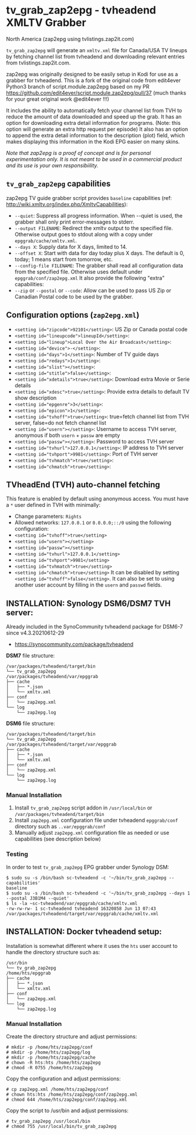 # tv_grab_zap2epg - tvheadend XMLTV Grabber
North America (zap2epg using tvlistings.zap2it.com)

`tv_grab_zap2epg` will generate an `xmltv.xml` file for Canada/USA TV lineups by fetching channel list from tvheadend and downloading relevant entries from tvlistings.zap2it.com.

zap2epg was originally designed to be easily setup in Kodi for use as a grabber for tvheadend.  This is a fork of the original code from edit4ever Python3 branch of script.module.zap2epg based on my PR https://github.com/edit4ever/script.module.zap2epg/pull/37 (much thanks for your great original work @edit4ever !!!)

It includes the ability to automatically fetch your channel list from TVH to reduce the amount of data downloaded and speed up the grab. It has an option for downloading extra detail information for programs. (Note: this option will generate an extra http request per episode) It also has an option to append the extra detail information to the description (plot) field, which makes displaying this information in the Kodi EPG easier on many skins.

_Note that zap2epg is a proof of concept and is for personal experimentation only. It is not meant to be used in a commercial product and its use is your own responsibiility._

## `tv_grab_zap2epg` capabilities
zap2epg TV guide grabber script provides `baseline` capabilities (ref: http://wiki.xmltv.org/index.php/XmltvCapabilities):
- `--quiet`: Suppress all progress information. When --quiet is used, the grabber shall only print error-messages to stderr.
- `--output FILENAME`: Redirect the xmltv output to the specified file. Otherwise output goes to stdout along with a copy under `epggrab/cache/xmltv.xml`.
- `--days X`: Supply data for X days, limited to 14.
- `--offset X`: Start with data for day today plus X days. The default is 0, today; 1 means start from tomorrow, etc.
- `--config-file FILENAME`: The grabber shall read all configuration data from the specified file.  Otherwise uses default under `epggrab/conf/zap2epg.xml`
It also provide the following "extra" capabilities:
- `--zip` or `--postal` or `--code`: Allow can be used to pass US Zip or Canadian Postal code to be used by the grabber.

## Configuration options (`zap2epg.xml`)
- `<setting id="zipcode">92101</setting>`: US Zip or Canada postal code
- `<setting id="lineupcode">lineupId</setting>`: 
- `<setting id="lineup">Local Over the Air Broadcast</setting>`: 
- `<setting id="device">-</setting>`: 
- `<setting id="days">1</setting>`: Number of TV guide days
- `<setting id="redays">1</setting>`: 
- `<setting id="slist"></setting>`: 
- `<setting id="stitle">false</setting>`: 
- `<setting id="xdetails">true</setting>`: Download extra Movie or Serie details
- `<setting id="xdesc">true</setting>`: Provide extra details to default TV show description
- `<setting id="epgenre">3</setting>`: 
- `<setting id="epicon">1</setting>`: 
- `<setting id="tvhoff">true</setting>`: true=fetch channel list from TVH server, false=do not fetch channel list
- `<setting id="usern"></setting>`: Username to access TVH server, anonymous if both `usern` + `passw` are empty
- `<setting id="passw"></setting>`: Password to access TVH server
- `<setting id="tvhurl">127.0.0.1</setting>`: IP address to TVH server
- `<setting id="tvhport">9981</setting>`: Port of TVH server
- `<setting id="tvhmatch">true</setting>`: 
- `<setting id="chmatch">true</setting>`: 

## TVheadEnd (TVH) auto-channel fetching
This feature is enabled by default using anonymous access.  You must have a `*` user defined in TVH with minimally:
* Change parameters: `Rights`
* Allowed networks: `127.0.0.1` or `0.0.0.0;::/0`
 using the following configuration:
* `<setting id="tvhoff">true</setting>`
* `<setting id="usern"></setting>`
* `<setting id="passw"></setting>`
* `<setting id="tvhurl">127.0.0.1</setting>`
* `<setting id="tvhport">9981</setting>`
* `<setting id="tvhmatch">true</setting>`
* `<setting id="chmatch">true</setting>`
It can be disabled by setting `<setting id="tvhoff">false</setting>`.  It can also be set to using another user account by filling in the `usern` and `passwd` fields.

## INSTALLATION: Synology DSM6/DSM7 TVH server:
Already included in the SynoCommunity tvheadend package for DSM6-7 since  v4.3.20210612-29
* https://synocommunity.com/package/tvheadend

**DSM7** file structure:
```
/var/packages/tvheadend/target/bin
└── tv_grab_zap2epg
/var/packages/tvheadend/var/epggrab
├── cache
│   ├── *.json
│   └── xmltv.xml
├── conf
│   └── zap2epg.xml
└── log 
    └── zap2epg.log
```
**DSM6** file structure:
```
/var/packages/tvheadend/target/bin
└── tv_grab_zap2epg
/var/packages/tvheadend/target/var/epggrab
├── cache
│   ├── *.json
│   └── xmltv.xml
├── conf
│   └── zap2epg.xml
└── log 
    └── zap2epg.log
```

### Manual Installation
1. Install `tv_grab_zap2epg` script addon in `/usr/local/bin` or `/var/packages/tvheadend/target/bin`
2. Install `zap2epg.xml` configuration file under tvheadend `epggrab/conf` directory such as `..var/epggrab/conf`
3. Manually adjust `zap2epg.xml` configuration file as needed or use capabilities (see description below)

### Testing
In order to test `tv_grab_zap2epg` EPG grabber under Synology DSM:
```
$ sudo su -s /bin/bash sc-tvheadend -c '~/bin/tv_grab_zap2epg --capabilities'
baseline
$ sudo su -s /bin/bash sc-tvheadend -c '~/bin/tv_grab_zap2epg --days 1 --postal J3B1M4 --quiet'
$ ls -la ~sc-tvheadend/var/epggrab/cache/xmltv.xml
-rw-rw-rw- 1 sc-tvheadend tvheadend 16320858 Jun 13 07:43 /var/packages/tvheadend/target/var/epggrab/cache/xmltv.xml
```

## INSTALLATION: Docker tvheadend setup:
Installation is somewhat different where it uses the `hts` user account to handle the directory structure such as:
```
/usr/bin
└── tv_grab_zap2epg
/home/hts/epggrab
├── cache
│   ├── *.json
│   └── xmltv.xml
├── conf
│   └── zap2epg.xml
└── log 
    └── zap2epg.log
```

### Manual Installation
Create the directory structure and adjust permissions:
```
# mkdir -p /home/hts/zap2epg/conf
# mkdir -p /home/hts/zap2epg/log
# mkdir -p /home/hts/zap2epg/cache
# chown -R hts:hts /home/hts/zap2epg
# chmod -R 0755 /home/hts/zap2epg
```
Copy the configuration and adjust permissions:
```
# cp zap2epg.xml /home/hts/zap2epg/conf
# chown hts:hts /home/hts/zap2epg/conf/zap2epg.xml
# chmod 644 /home/hts/zap2epg/conf/zap2epg.xml
```
Copy the script to /usr/bin and adjust permissions:
```
# tv_grab_zap2epg /usr/local/bin
# chmod 755 /usr/local/bin/tv_grab_zap2epg
```
